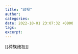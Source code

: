 ```yaml
---
title: "歧视"
author: 
categories: 
date: 2022-10-01 23:07:32 +0800
tags: 
excerpt: 
---
```






[[种族歧视]]





